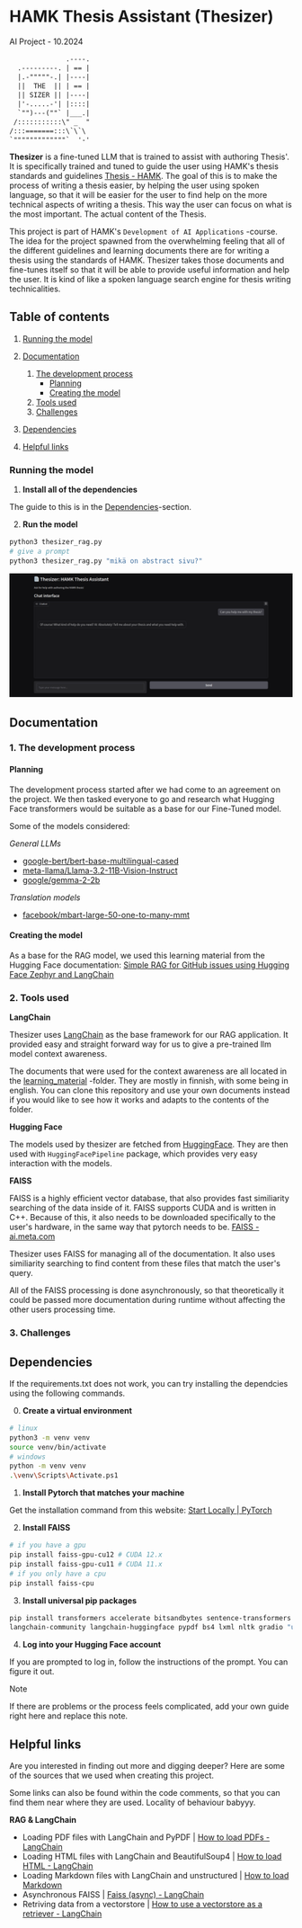# HAMK Thesis Assistant (Thesizer)

AI Project - 10.2024

```
              .----.
  .---------. | == |
  |.-"""""-.| |----|
  ||  THE  || | == |
  || SIZER || |----|
  |'-.....-'| |::::|
  `"")---(""` |___.|
 /:::::::::::\" _  "
/:::=======:::\`\`\
`"""""""""""""`  '-'
```

**Thesizer** is a fine-tuned LLM that is trained to assist with authoring Thesis'.
It is specifically trained and tuned to guide the user using HAMK's thesis 
standards and guidelines [Thesis - HAMK](https://www.hamk.fi/en/student-pages/planning-your-studies/thesis/).
The goal of this is to make the process of writing a thesis easier, by helping
the user using spoken language, so that it will be easier for the user to find
help on the more technical aspects of writing a thesis. This way the user can
focus on what is the most important. The actual content of the Thesis.

This project is part of HAMK's `Development of AI Applications` -course. The
idea for the project spawned from the overwhelming feeling that all of the
different guidelines and learning documents there are for writing a thesis using
the standards of HAMK. Thesizer takes those documents and fine-tunes itself so
that it will be able to provide useful information and help the user. It is kind
of like a spoken language search engine for thesis writing technicalities.


## Table of contents

1. [Running the model](#Running-the-model)
2. [Documentation](#Documentation)

    1. [The development process](#The-development-process)
        - [Planning](#Planning)
        - [Creating the model](#Creating-the-model)
    2. [Tools used](#Tools-used)
    3. [Challenges](#Challenges)

3. [Dependencies](#Dependencies)
3. [Helpful links](#Helpful-links)


### Running the model

1. **Install all of the dependencies**

The guide to this is in the [Dependencies](#Dependencies)-section.

2. **Run the model**

```bash
python3 thesizer_rag.py
# give a prompt
python3 thesizer_rag.py "mikä on abstract sivu?"
```

![thesizer web interface](./readme_images/helpWithThesis.png)

## Documentation


### 1. The development process

#### Planning

The development process started after we had come to an agreement on the project.
We then tasked everyone to go and research what Hugging Face transformers would
be suitable as a base for our Fine-Tuned model.

Some of the models considered:

_General LLMs_

- [google-bert/bert-base-multilingual-cased](https://huggingface.co/google-bert/bert-base-multilingual-cased)
- [meta-llama/Llama-3.2-11B-Vision-Instruct](https://huggingface.co/meta-llama/Llama-3.2-11B-Vision-Instruct)
- [google/gemma-2-2b](https://huggingface.co/google/gemma-2-2b)

_Translation models_

- [facebook/mbart-large-50-one-to-many-mmt](https://huggingface.co/facebook/mbart-large-50-one-to-many-mmt) 

#### Creating the model

As a base for the RAG model, we used this learning material from the Hugging 
Face documentation: [Simple RAG for GitHub issues using Hugging Face Zephyr and LangChain](https://huggingface.co/learn/cookbook/rag_zephyr_langchain)


### 2. Tools used

**LangChain**

Thesizer uses [LangChain](https://www.langchain.com/langchain) as the base 
framework for our RAG application. It provided easy and straight forward
way for us to give a pre-trained llm model context awareness. 

The documents that were used for the context awareness are all located in the 
[learning_material](./learning_material/) -folder. They are mostly in finnish,
with some being in english. You can clone this repository and use your own
documents instead if you would like to see how it works and adapts to the
contents of the folder.

**Hugging Face**

The models used by thesizer are fetched from [HuggingFace](https://huggingface.co/models). 
They are then used with `HuggingFacePipeline` package, which provides very easy
interaction with the models.

**FAISS**

FAISS is a highly efficient vector database, that also provides fast similiarity
searching of the data inside of it. FAISS supports CUDA and is written in C++.
Because of this, it also needs to be downloaded specifically to the user's
hardware, in the same way that pytorch needs to be.
[FAISS - ai.meta.com](https://ai.meta.com/tools/faiss/)

Thesizer uses FAISS for managing all of the documentation. It also uses 
similiarity searching to find content from these files that match the user's query.

All of the FAISS processing is done asynchronously, so that theoretically it could
be passed more documentation during runtime without affecting the other users
processing time.

### 3. Challenges


## Dependencies

If the requirements.txt does not work, you can try installing the dependcies 
using the following commands.

0. **Create a virtual environment**

```bash
# linux
python3 -m venv venv
source venv/bin/activate
# windows
python -m venv venv
.\venv\Scripts\Activate.ps1
```

1. **Install Pytorch that matches your machine**

Get the installation command from this website: [Start Locally | PyTorch](https://pytorch.org/get-started/locally/)

2. **Install FAISS**

```bash
# if you have a gpu
pip install faiss-gpu-cu12 # CUDA 12.x
pip install faiss-gpu-cu11 # CUDA 11.x
# if you only have a cpu
pip install faiss-cpu
```

3. **Install universal pip packages**

```bash
pip install transformers accelerate bitsandbytes sentence-transformers langchain \
langchain-community langchain-huggingface pypdf bs4 lxml nltk gradio "unstructured[md]"
```

4. **Log into your Hugging Face account**

If you are prompted to log in, follow the instructions of the prompt.
You can figure it out.

> [!NOTE]
> If there are problems or the process feels complicated, add your own
> guide right here and replace this note.


## Helpful links

Are you interested in finding out more and digging deeper? Here are some of the
sources that we used when creating this project.

Some links can also be found within the code comments, so that you can find them
near where they are used. Locality of behaviour babyyy.

**RAG & LangChain**

- Loading PDF files with LangChain and PyPDF | [How to load PDFs - LangChain](https://python.langchain.com/docs/how_to/document_loader_pdf/)
- Loading HTML files with LangChain and BeautifulSoup4 | [How to load HTML - LangChain](https://python.langchain.com/docs/how_to/document_loader_html/)
- Loading Markdown files with LangChain and unstructured | [How to load Markdown](https://python.langchain.com/docs/how_to/document_loader_markdown/)
- Asynchronous FAISS | [Faiss \(async\) - LangChain](https://python.langchain.com/docs/integrations/vectorstores/faiss_async/)
- Retriving data from a vectorstore | [How to use a vectorstore as a retriever - LangChain](https://python.langchain.com/docs/how_to/vectorstore_retriever/)
